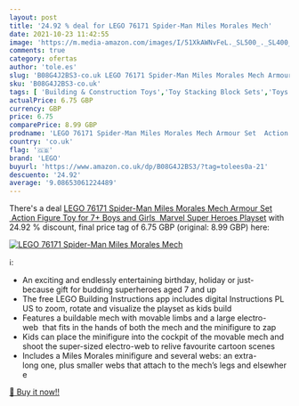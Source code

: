 ```yaml
---
layout: post
title: '24.92 % deal for LEGO 76171 Spider-Man Miles Morales Mech'
date: 2021-10-23 11:42:55
image: 'https://m.media-amazon.com/images/I/51XkAWNvFeL._SL500_._SL400_.jpg'
comments: true
category: ofertas
author: 'tole.es'
slug: 'B08G4J2BS3-co.uk LEGO 76171 Spider-Man Miles Morales Mech Armour Set...'
sku: 'B08G4J2BS3-co.uk'
tags: [ 'Building & Construction Toys','Toy Stacking Block Sets','Toys & Games','Toys Store','lego', ]
actualPrice: 6.75 GBP
currency: GBP
price: 6.75
comparePrice: 8.99 GBP
prodname: 'LEGO 76171 Spider-Man Miles Morales Mech Armour Set  Action Figure Toy for 7+ Boys and Girls  Marvel Super Heroes Playset'
country: 'co.uk'
flag: '🇬🇧'
brand: 'LEGO'
buyurl: 'https://www.amazon.co.uk/dp/B08G4J2BS3/?tag=tolees0a-21'
descuento: '24.92'
average: '9.08653061224489'
---
```


There's a deal [LEGO 76171 Spider-Man Miles Morales Mech Armour Set  Action Figure Toy for 7+ Boys and Girls  Marvel Super Heroes Playset](https://www.amazon.co.uk/dp/B08G4J2BS3/?tag=tolees0a-21)  with  24.92 % discount, final price tag of  6.75 GBP (original: 8.99 GBP) here:

[![LEGO 76171 Spider-Man Miles Morales Mech](https://m.media-amazon.com/images/I/51XkAWNvFeL._SL500_._SL400_.jpg)](https://www.amazon.co.uk/dp/B08G4J2BS3/?tag=tolees0a-21)

ℹ️:

- An exciting and endlessly entertaining birthday, holiday or just-because gift for budding superheroes aged 7 and up
- The free LEGO Building Instructions app includes digital Instructions PLUS to zoom, rotate and visualize the playset as kids build
- Features a buildable mech with movable limbs and a large electro-web  that fits in the hands of both the mech and the minifigure to zap
- Kids can place the minifigure into the cockpit of the movable mech and shoot the super-sized electro-web to relive favourite cartoon scenes
- Includes a Miles Morales minifigure and several webs: an extra-long one, plus smaller webs that attach to the mech’s legs and elsewhere

[🛒 Buy it now!!](https://www.amazon.co.uk/dp/B08G4J2BS3/?tag=tolees0a-21)
